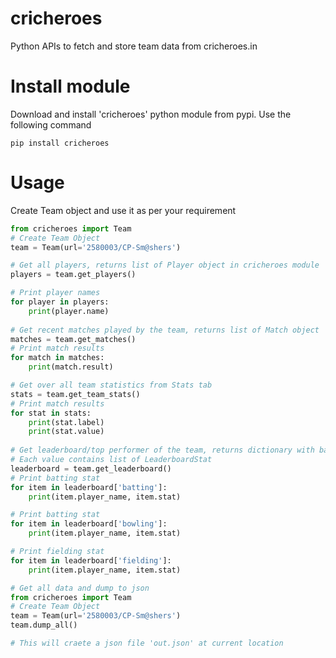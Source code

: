 # cricheroes
Python APIs to fetch and store team data from cricheroes.in

# Install module
Download and install 'cricheroes' python module from pypi.
Use the following command
```
pip install cricheroes
```
# Usage
Create Team object and use it as per your requirement
```python
from cricheroes import Team
# Create Team Object 
team = Team(url='2580003/CP-Sm@shers')

# Get all players, returns list of Player object in cricheroes module
players = team.get_players()

# Print player names
for player in players:
    print(player.name)
    
# Get recent matches played by the team, returns list of Match object
matches = team.get_matches()
# Print match results
for match in matches:
    print(match.result)

# Get over all team statistics from Stats tab
stats = team.get_team_stats()
# Print match results
for stat in stats:
    print(stat.label)
    print(stat.value)
    
# Get leaderboard/top performer of the team, returns dictionary with batting, bowling, fielding statistics
# Each value contains list of LeaderboardStat
leaderboard = team.get_leaderboard()
# Print batting stat
for item in leaderboard['batting']:
    print(item.player_name, item.stat)

# Print batting stat
for item in leaderboard['bowling']:
    print(item.player_name, item.stat)

# Print fielding stat
for item in leaderboard['fielding']:
    print(item.player_name, item.stat)

# Get all data and dump to json
from cricheroes import Team
# Create Team Object 
team = Team(url='2580003/CP-Sm@shers')
team.dump_all()

# This will craete a json file 'out.json' at current location
```
